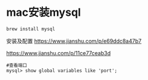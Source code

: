 # mac安装mysql

```
brew install mysql
```


安装及配置
https://www.jianshu.com/p/e69ddc8a47b7

https://www.jianshu.com/p/11ce77ceab3d



```
#查看端口
mysql> show global variables like 'port';


```

